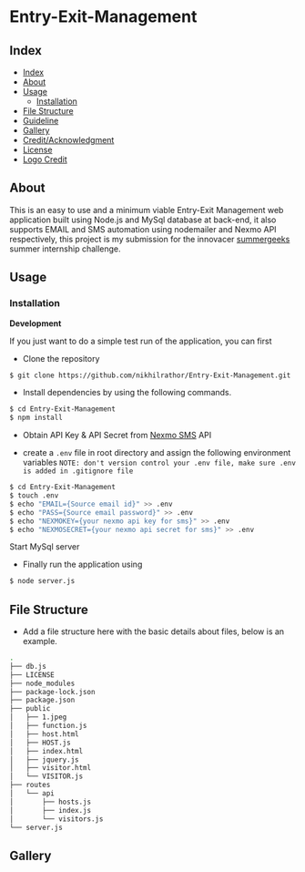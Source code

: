 <h1>Entry-Exit-Management</h1>

## Index

- [Index](#index)
- [About](#about)
- [Usage](#usage)
  - [Installation](#installation)
- [File Structure](#file-structure)
- [Guideline](#guideline)
- [Gallery](#gallery)
- [Credit/Acknowledgment](#creditacknowledgment)
- [License](#license)
- [Logo Credit](#logo-credit)

## About

This is an easy to use and a minimum viable Entry-Exit Management web application built using Node.js and MySql database at back-end, it also supports EMAIL and SMS automation using nodemailer and Nexmo API respectively, this project is my submission for the innovacer [summergeeks](https://summergeeks.in/) summer internship challenge.

## Usage

### Installation

**Development**

If you just want to do a simple test run of the application, you can  first

- Clone the repository

```bash
$ git clone https://github.com/nikhilrathor/Entry-Exit-Management.git
```
- Install dependencies by using the following commands.

```bash
$ cd Entry-Exit-Management
$ npm install
```
- Obtain API Key & API Secret from [Nexmo SMS](https://www.nexmo.com/) API

- create a `.env` file in root directory and assign the following environment variables
`NOTE: don't version control your .env file, make sure .env is added in .gitignore file`
```bash
$ cd Entry-Exit-Management
$ touch .env
$ echo "EMAIL={Source email id}" >> .env
$ echo "PASS={Source email password}" >> .env
$ echo "NEXMOKEY={your nexmo api key for sms}" >> .env
$ echo "NEXMOSECRET={your nexmo api secret for sms}" >> .env
```

Start MySql server

- Finally run the application using 

```bash
$ node server.js
```  

## File Structure
- Add a file structure here with the basic details about files, below is an example.

```bash
.
├── db.js
├── LICENSE
├── node_modules
├── package-lock.json
├── package.json
├── public
│   ├── 1.jpeg
│   ├── function.js
│   ├── host.html
│   ├── HOST.js
│   ├── index.html
│   ├── jquery.js
│   ├── visitor.html
│   └── VISITOR.js
├── routes
│   └── api
│       ├── hosts.js
│       ├── index.js
│       └── visitors.js
└── server.js


```

## Gallery



